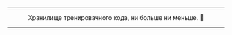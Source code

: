 <div align="center"/>

---
Хранилище тренировачного кода, ни больше ни меньше. 🥴

<!--- ## Статистика с [LeetCode](https://leetcode.com/khaphachao-phrachao/):
[![KnlnKS's LeetCode stats](https://leetcode-stats-six.vercel.app/api?username=khaphachao-phrachao)](https://github.com/madushadhanushka/github-readme)
--->
---
